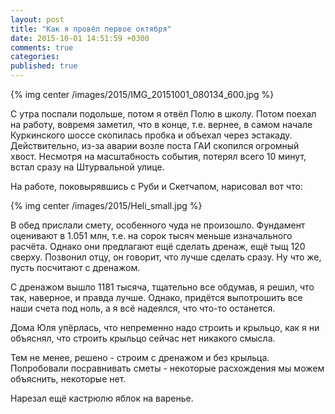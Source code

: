 ```yaml
---
layout: post
title: "Как я провёл первое октября"
date: 2015-10-01 14:51:59 +0300
comments: true
categories: 
published: true
---
```

{% img center /images/2015/IMG_20151001_080134_600.jpg %}

С утра поспали подольше, потом я отвёл Полю в школу. Потом поехал на работу, вовремя заметил, что в конце, т.е. вернее, в самом начале Куркинского шоссе скопилась пробка и объехал через эстакаду. Действительно, из-за аварии возле поста ГАИ скопился огромный хвост. Несмотря на масштабность события, потерял всего 10 минут, встал сразу на Штурвальной улице.

На работе, поковырявшись с Руби и Скетчапом, нарисовал вот что:

{% img center /images/2015/Heli_small.jpg %}

В обед прислали смету, особенного чуда не произошло. Фундамент оценивают в 1.051 млн, т.е. на сорок тысяч меньше изначального расчёта. Однако они предлагают ещё сделать дренаж, ещё тыщ 120 сверху. Позвонил отцу, он говорит, что лучше сделать сразу. Ну что же, пусть посчитают с дренажом.

С дренажом вышло 1181 тысяча, тщательно все обдумав, я решил, что так, наверное, и правда лучше. Однако, придётся выпотрошить все наши счета под ноль, а я всё надеялся, что что-то останется.

Дома Юля упёрлась, что непременно надо строить и крыльцо, как я ни объяснял, что строить крыльцо сейчас нет никакого смысла. 

Тем не менее, решено - строим с дренажом и без крыльца. Попробовали посравнивать сметы - некоторые расхождения мы можем объяснить, некоторые нет.

Нарезал ещё кастрюлю яблок на варенье.
